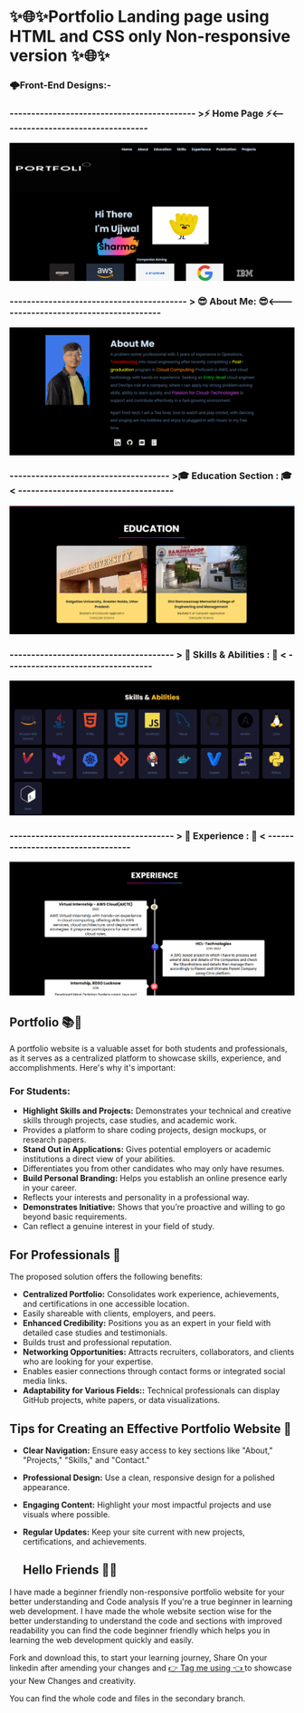 
# ✨🌐✨Portfolio Landing page using HTML and CSS only Non-responsive version ✨🌐✨

### 🌩️Front-End  Designs:-

### ------------------------------------------- >⚡ Home Page ⚡<----------------------------------

![image](https://github.com/Ujjwal-Techie/Landing-Page/blob/landingpage-files/Screen%20Shots/Screenshot%202024-12-25%20170956.png)

### ----------------------------------------- >  😎 About Me: 😎<--------------------------------------

![image](https://github.com/Ujjwal-Techie/Landing-Page/blob/landingpage-files/Screen%20Shots/Screenshot%202024-12-25%20171036.png)

### ------------------------------------- >🎓 Education Section : 🎓< ------------------------------------ 

![image](https://github.com/Ujjwal-Techie/Landing-Page/blob/landingpage-files/Screen%20Shots/Screenshot%202024-12-25%20171101.png)

### -------------------------------------- > 🤖 Skills & Abilities : 🤖 < ---------------------------------- 

![image](https://github.com/Ujjwal-Techie/Landing-Page/blob/landingpage-files/Screen%20Shots/Screenshot%202024-12-25%20171130.png)

### -------------------------------------- > 💼 Experience : 💼 < ---------------------------------- 

![image](https://github.com/Ujjwal-Techie/Landing-Page/blob/landingpage-files/Screen%20Shots/Screenshot%202024-12-25%20171152.png)

## Portfolio 📚📕

A portfolio website is a valuable asset for both students and professionals, as it serves as a centralized platform to showcase skills, experience, and accomplishments. Here's why it's important:

### For Students:

- **Highlight Skills and Projects:** Demonstrates your technical and creative skills through projects, case studies, and academic work.
- Provides a platform to share coding projects, design mockups, or research papers.
- **Stand Out in Applications:** Gives potential employers or academic institutions a direct view of your abilities.
- Differentiates you from other candidates who may only have resumes.
- **Build Personal Branding:** Helps you establish an online presence early in your career.
- Reflects your interests and personality in a professional way.
- **Demonstrates Initiative:** Shows that you’re proactive and willing to go beyond basic requirements.
- Can reflect a genuine interest in your field of study.

## For Professionals 💼

The proposed solution offers the following benefits:

- **Centralized Portfolio:** Consolidates work experience, achievements, and certifications in one accessible location.
- Easily shareable with clients, employers, and peers.
- **Enhanced Credibility:** Positions you as an expert in your field with detailed case studies and testimonials.
- Builds trust and professional reputation.
- **Networking Opportunities:** Attracts recruiters, collaborators, and clients who are looking for your expertise.
- Enables easier connections through contact forms or integrated social media links.
- **Adaptability for Various Fields::** Technical professionals can display GitHub projects, white papers, or data visualizations.


## Tips for Creating an Effective Portfolio Website 🏢

- **Clear Navigation:** Ensure easy access to key sections like "About," "Projects," "Skills," and "Contact."
- **Professional Design:** Use a clean, responsive design for a polished appearance.
- **Engaging Content:** Highlight your most impactful projects and use visuals where possible.
- **Regular Updates:** Keep your site current with new projects, certifications, and achievements.

  ## Hello Friends 👋👋
 I have made a beginner friendly non-responsive portfolio website for your better understanding and Code analysis If you're a true beginner in learning web development. I have made the whole website section wise for the better understanding to understand the code and sections with improved readability you can find the code beginner friendly which helps you in learning the web development quickly and easily.

 Fork and download this, to start your learning journey, Share On your linkedin after amending your changes and [👉 Tag me using 👈 ](https://www.linkedin.com/in/ujjwal-sharma-763534223) to showcase your New Changes and creativity.
 
 You can find the whole code and files in the secondary branch.


